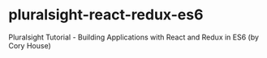 # pluralsight-react-redux-es6
Pluralsight Tutorial - Building Applications with React and Redux in ES6 (by Cory House)
